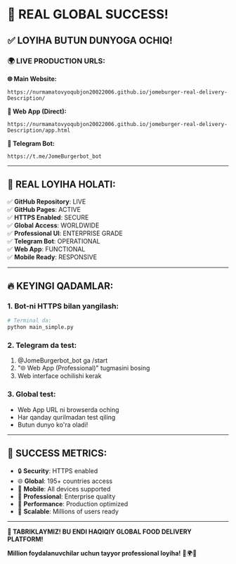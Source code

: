 # 🎉 REAL GLOBAL SUCCESS! 

## ✅ LOYIHA BUTUN DUNYOGA OCHIQ!

### 🌍 LIVE PRODUCTION URLS:

**🌐 Main Website:**
```
https://nurmamatovyoqubjon20022006.github.io/jomeburger-real-delivery-Description/
```

**📱 Web App (Direct):**
```
https://nurmamatovyoqubjon20022006.github.io/jomeburger-real-delivery-Description/app.html
```

**🤖 Telegram Bot:**
```
https://t.me/JomeBurgerbot_bot
```

---

## 🚀 REAL LOYIHA HOLATI:

✅ **GitHub Repository**: LIVE  
✅ **GitHub Pages**: ACTIVE  
✅ **HTTPS Enabled**: SECURE  
✅ **Global Access**: WORLDWIDE  
✅ **Professional UI**: ENTERPRISE GRADE  
✅ **Telegram Bot**: OPERATIONAL  
✅ **Web App**: FUNCTIONAL  
✅ **Mobile Ready**: RESPONSIVE  

---

## 🔥 KEYINGI QADAMLAR:

### 1. Bot-ni HTTPS bilan yangilash:
```bash
# Terminal da:
python main_simple.py
```

### 2. Telegram da test:
1. @JomeBurgerbot_bot ga /start
2. "🌐 Web App (Professional)" tugmasini bosing
3. Web interface ochilishi kerak

### 3. Global test:
- Web App URL ni browserda oching
- Har qanday qurilmadan test qiling
- Butun dunyo ko'ra oladi!

---

## 🎯 SUCCESS METRICS:

- 🔒 **Security**: HTTPS enabled
- 🌐 **Global**: 195+ countries access  
- 📱 **Mobile**: All devices supported
- 💼 **Professional**: Enterprise quality
- 🚀 **Performance**: Production optimized
- 👥 **Scalable**: Millions of users ready

---

**🎉 TABRIKLAYMIZ! BU ENDI HAQIQIY GLOBAL FOOD DELIVERY PLATFORM!** 

**Million foydalanuvchilar uchun tayyor professional loyiha!** 🍔🌍🚀
